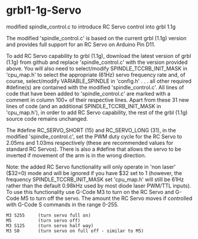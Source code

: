 # grbl1-1g-Servo
modified spindle_control.c to introduce RC Servo control into grbl 1.1g

The modified 'spindle_control.c' is based on the current grbl (1.1g) version and provides full support for an RC Servo on Arduino Pin D11.

To add RC Servo capability to grbl (1.1g), download the latest version of grbl (1.1g) from github and replace 'spindle_control.c' with the version provided above. You will also need to select/modify SPINDLE_TCCRB_INIT_MASK in 'cpu_map.h' to select the appropriate (61Hz) servo frequency rate and, of course, select/modify VARIABLE_SPINDLE in 'config.h' . . . all other required #define(s) are contained with the modified 'spindle_control.c'. All lines of code that have been added to 'spindle_control.c' are marked with a comment in column 100+ of their respective lines. Apart from these 31 new lines of code (and an additional SPINDLE_TCCRB_INIT_MASK in 'cpu_map.h'), in order to add RC Servo capability, the rest of the grbl (1.1g) source code remains unchanged.

The #define RC_SERVO_SHORT (15) and RC_SERVO_LONG (31), in the modified 'spindle_control.c', set the PWM duty cycle for the RC Servo to 2.05ms and 1.03ms respectively (these are recommended values for standard RC Servos). There is also a #define that allows the servo to be inverted if movement of the arm is in the wrong direction.

Note:  the added RC Servo functionality will only operate in 'non laser' ($32=0) mode and will be ignored if you have $32 set to 1 (however, the frequency SPINDLE_TCCRB_INIT_MASK set 'cpu_map.h' will still be 61Hz rather than the default 0.98kHz used by most diode laser PWM/TTL inputs). To use this functionality use G-Code M3 to turn on the RC Servo and G-Code M5 to turn off the servo. The amount the RC Servo moves if controlled with G-Code S commands in the range 0-255.

    M3 S255     (turn servo full on)
    M5          (turn servo off)
    M3 S125     (turn servo half way)
    M3 S0       (turn servo on full off - similar to M5)
